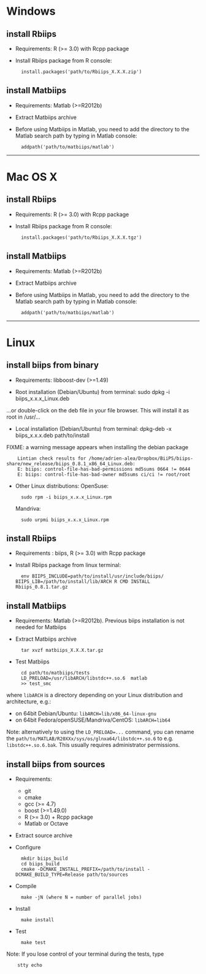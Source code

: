 Windows
=============

install Rbiips
--------------
* Requirements: R (>= 3.0) with Rcpp package

* Install Rbiips package from R console:

        install.packages('path/to/Rbiips_X.X.X.zip')

install Matbiips
----------------
* Requirements: Matlab (>=R2012b)

* Extract Matbiips archive

* Before using Matbiips in Matlab, you need to add the directory to the Matlab search path by typing in Matlab console:

        addpath('path/to/matbiips/matlab')

-------------------------------------------------------------------------------
Mac OS X
============

install Rbiips
--------------
* Requirements: R (>= 3.0) with Rcpp package
* Install Rbiips package from R console:

        install.packages('path/to/Rbiips_X.X.X.tgz')

install Matbiips
----------------
* Requirements: Matlab (>=R2012b)

* Extract Matbiips archive

* Before using Matbiips in Matlab, you need to add the directory to the Matlab search path by typing in Matlab console:

        addpath('path/to/matbiips/matlab')

-------------------------------------------------------------------------------
Linux
=============

install biips from binary
-------------------------
* Requirements: libboost-dev (>=1.49)

* Root installation (Debian/Ubuntu) from terminal:
        sudo dpkg -i biips_x.x.x_Linux.deb

...or double-click on the deb file in your file browser. This will install it as root in /usr/...

* Local installation (Debian/Ubuntu) from terminal:
        dpkg-deb -x biips_x.x.x.deb  path/to/install

FIXME: a warning message appears when installing the debian package

        Lintian check results for /home/adrien-alea/Dropbox/BiiPS/biips-share/new_release/biips_0.8.1_x86_64_Linux.deb:
        E: biips: control-file-has-bad-permissions md5sums 0664 != 0644
        E: biips: control-file-has-bad-owner md5sums ci/ci != root/root

* Other Linux distributions:
    OpenSuse:
    
        sudo rpm -i biips_x.x.x_Linux.rpm
        
    Mandriva:
    
        sudo urpmi biips_x.x.x_Linux.rpm

install Rbiips
--------------
* Requirements : biips, R (>= 3.0) with Rcpp package

* Install Rbiips package from linux terminal:

        env BIIPS_INCLUDE=path/to/install/usr/include/biips/ BIIPS_LIB=/path/to/install/lib/ARCH R CMD INSTALL Rbiips_0.8.1.tar.gz

install Matbiips
----------------
* Requirements: Matlab (>=R2012b). Previous biips installation is not needed for Matbiips

* Extract Matbiips archive

        tar xvzf matbiips_X.X.X.tar.gz

* Test Matbiips

        cd path/to/matbiips/tests
        LD_PRELOAD=/usr/libARCH/libstdc++.so.6  matlab
        >> test_smc

where `libARCH` is a directory depending on your Linux distribution and architecture, e.g.:
- on 64bit Debian/Ubuntu: `libARCH=lib/x86_64-linux-gnu`
- on 64bit Fedora/openSUSE/Mandriva/CentOS: `libARCH=lib64`

Note: alternatively to using the `LD_PRELOAD=...` command, you can rename the `path/to/MATLAB/R20XXx/sys/os/glnxa64/libstdc++.so.6` to e.g. `libstdc++.so.6.bak`.
This usually requires administrator permissions.

install biips from sources
--------------------------
* Requirements:
    - git
    - cmake
    - gcc (>= 4.7)
    - boost (>=1.49.0)
    - R (>= 3.0) + Rcpp package
    - Matlab or Octave

* Extract source archive

* Configure

        mkdir biips_build
        cd biips_build
        cmake -DCMAKE_INSTALL_PREFIX=/path/to/install -DCMAKE_BUILD_TYPE=Release path/to/sources

* Compile

        make -jN (where N = number of parallel jobs)

* Install

        make install

* Test

        make test

Note: If you lose control of your terminal during the tests, type

        stty echo

